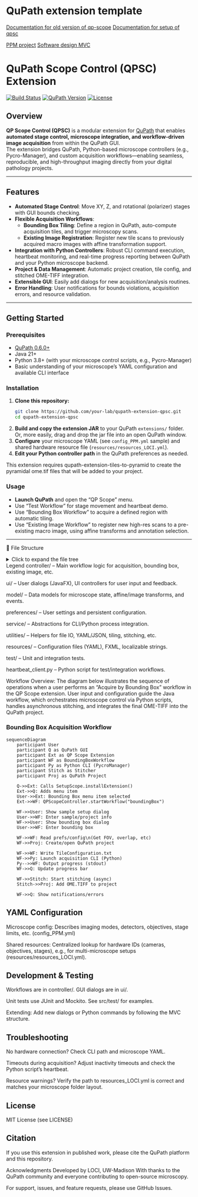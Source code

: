 # QuPath extension template

[Documentation for old version of qp-scope](https://docs.google.com/document/d/1XBRZRJ0p-M71GUEMJQ4xSMDFfq8fcTMy6KwfbtxXz-Q/edit?tab=t.0)
[Documentation for setup of qpsc](https://docs.google.com/document/d/1XBRZRJ0p-M71GUEMJQ4xSMDFfq8fcTMy6KwfbtxXz-Q/edit?tab=t.0)

[PPM project](https://docs.google.com/document/u/3/d/1XefVDE7qYCOOUUUYZDh4zW0qORQXOUilt47npvDIW3M/mobilebasic#heading=h.ywwydiewamwm)
[Software design MVC]()


# QuPath Scope Control (QPSC) Extension

[![Build Status](https://img.shields.io/badge/build-passing-brightgreen)](#)
[![QuPath Version](https://img.shields.io/badge/qupath-0.5.1+-blue)](#)
[![License](https://img.shields.io/badge/license-MIT-lightgrey)](#)

## Overview

**QP Scope Control (QPSC)** is a modular extension for [QuPath](https://qupath.github.io/) that enables **automated stage control, microscope integration, and workflow-driven image acquisition** from within the QuPath GUI.  
The extension bridges QuPath, Python-based microscope controllers (e.g., Pycro-Manager), and custom acquisition workflows—enabling seamless, reproducible, and high-throughput imaging directly from your digital pathology projects.

---

## Features

- **Automated Stage Control**: Move XY, Z, and rotational (polarizer) stages with GUI bounds checking.
- **Flexible Acquisition Workflows**:
    - **Bounding Box Tiling**: Define a region in QuPath, auto-compute acquisition tiles, and trigger microscopy scans.
    - **Existing Image Registration**: Register new tile scans to previously acquired macro images with affine transformation support.
- **Integration with Python Controllers**: Robust CLI command execution, heartbeat monitoring, and real-time progress reporting between QuPath and your Python microscope backend.
- **Project & Data Management**: Automatic project creation, tile config, and stitched OME-TIFF integration.
- **Extensible GUI**: Easily add dialogs for new acquisition/analysis routines.
- **Error Handling**: User notifications for bounds violations, acquisition errors, and resource validation.

---

## Getting Started

### Prerequisites

- [QuPath 0.6.0+](https://qupath.github.io/)
- Java 21+
- Python 3.8+ (with your microscope control scripts, e.g., Pycro-Manager)
- Basic understanding of your microscope’s YAML configuration and available CLI interface

### Installation

1. **Clone this repository:**
    ```bash
    git clone https://github.com/your-lab/qupath-extension-qpsc.git
    cd qupath-extension-qpsc
    ```
2. **Build and copy the extension JAR** to your QuPath `extensions/` folder. Or, more easily, drag and drop the jar file into an open QuPath window.
3. **Configure** your microscope YAML (see `config_PPM.yml` sample) and shared hardware resource file (`resources/resources_LOCI.yml`).
4. **Edit your Python controller path** in the QuPath preferences as needed.

This extension requires qupath-extension-tiles-to-pyramid to create the pyramidal ome.tif files that will be added to your project.

### Usage

- **Launch QuPath** and open the “QP Scope” menu.
- Use “Test Workflow” for stage movement and heartbeat demo.
- Use “Bounding Box Workflow” to acquire a defined region with automatic tiling.
- Use “Existing Image Workflow” to register new high-res scans to a pre-existing macro image, using affine transforms and annotation selection.

---

📁 File Structure
<details> <summary>Click to expand the file tree</summary>

```text

qupath-extension-qpsc/
├── .github/
├── .gradle/
├── .idea/
├── build/
├── gradle/
├── src/
│   ├── main/
│   │   ├── java/
│   │   │   └── qupath/
│   │   │       └── ext/
│   │   │           └── qpsc/
│   │   │               ├── controller/
│   │   │               ├── ui/
│   │   │               ├── model/
│   │   │               ├── preferences/
│   │   │               ├── service/
│   │   │               ├── utilities/
│   │   │               ├── QPScopeChecks.java
│   │   │               └── SetupScope.java
│   │   └── resources/
│   │       └── qupath/
│   │           └── ext/
│   │               └── qpsc/
│   │                   └── ui/
│   │                       ├── interface.fxml
│   │                       └── strings.properties
│   └── test/
│       └── java/
│           └── qupath/
│               └── ext/
│                   └── qpsc/
│                       ├── CoordinateTransformationTest.java
│                       ├── QPProjectFunctionsTest.java
│                       └── WorkflowTests.java
├── resources/
│   ├── config_PPM.yml
│   ├── resources_LOCI.yml
│   └── ...
├── heartbeat_client.py
├── build.gradle.kts
├── settings.gradle.kts
├── .gitignore
├── README.md
└── project-structure.txt

```
</details>
Legend
controller/ – Main workflow logic for acquisition, bounding box, existing image, etc.

ui/ – User dialogs (JavaFX), UI controllers for user input and feedback.

model/ – Data models for microscope state, affine/image transforms, and events.

preferences/ – User settings and persistent configuration.

service/ – Abstractions for CLI/Python process integration.

utilities/ – Helpers for file IO, YAML/JSON, tiling, stitching, etc.

resources/ – Configuration files (YAML), FXML, localizable strings.

test/ – Unit and integration tests.

heartbeat_client.py – Python script for test/integration workflows.



Workflow Overview:
The diagram below illustrates the sequence of operations when a user performs an “Acquire by Bounding Box” workflow in the QP Scope extension. User input and configuration guide the Java workflow, which orchestrates microscope control via Python scripts, handles asynchronous stitching, and integrates the final OME-TIFF into the QuPath project.
### Bounding Box Acquisition Workflow
```mermaid
sequenceDiagram
    participant User
    participant Q as QuPath GUI
    participant Ext as QP Scope Extension
    participant WF as BoundingBoxWorkflow
    participant Py as Python CLI (PycroManager)
    participant Stitch as Stitcher
    participant Proj as QuPath Project

    Q->>Ext: Calls SetupScope.installExtension()
    Ext->>Q: Adds menu item
    User->>Ext: Bounding Box menu item selected
    Ext->>WF: QPScopeController.startWorkflow("boundingBox")

    WF->>User: Show sample setup dialog
    User->>WF: Enter sample/project info
    WF->>User: Show bounding box dialog
    User->>WF: Enter bounding box

    WF->>WF: Read prefs/config\n(Get FOV, overlap, etc)
    WF->>Proj: Create/open QuPath project

    WF->>WF: Write TileConfiguration.txt
    WF->>Py: Launch acquisition CLI (Python)
    Py-->>WF: Output progress (stdout)
    WF->>Q: Update progress bar

    WF->>Stitch: Start stitching (async)
    Stitch->>Proj: Add OME.TIFF to project

    WF->>Q: Show notifications/errors
```

## YAML Configuration
Microscope config: Describes imaging modes, detectors, objectives, stage limits, etc. (config_PPM.yml)

Shared resources: Centralized lookup for hardware IDs (cameras, objectives, stages), e.g., for multi-microscope setups (resources/resources_LOCI.yml).

## Development & Testing
Workflows are in controller/. GUI dialogs are in ui/.

Unit tests use JUnit and Mockito. See src/test/ for examples.

Extending: Add new dialogs or Python commands by following the MVC structure.

## Troubleshooting
No hardware connection? Check CLI path and microscope YAML.

Timeouts during acquisition? Adjust inactivity timeouts and check the Python script’s heartbeat.

Resource warnings? Verify the path to resources_LOCI.yml is correct and matches your microscope folder layout.

## License
MIT License (see LICENSE)

## Citation
If you use this extension in published work, please cite the QuPath platform and this repository.

Acknowledgments
Developed by LOCI, UW-Madison
With thanks to the QuPath community and everyone contributing to open-source microscopy.

For support, issues, and feature requests, please use GitHub Issues.